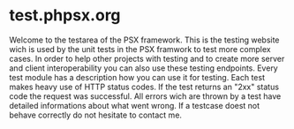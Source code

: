 test.phpsx.org
=========

Welcome to the testarea of the PSX framework. This is the testing website wich 
is used by the unit tests in the PSX framwork to test more complex cases. In 
order to help other projects with testing and to create more server and client 
interoperability you can also use these testing endpoints. Every test module has 
a description how you can use it for testing. Each test makes heavy use of HTTP 
status codes. If the test returns an "2xx" status code the request was 
successful. All errors wich are thrown by a test have detailed informations 
about what went wrong. If a testcase doest not behave correctly do not hesitate 
to contact me.

